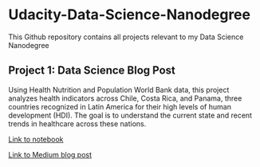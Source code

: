 # Udacity-Data-Science-Nanodegree

This Github repository contains all projects relevant to my Data Science Nanodegree

## Project 1: Data Science Blog Post

Using Health Nutrition and Population World Bank data, this project analyzes health indicators across Chile, Costa Rica, and Panama, three countries recognized in Latin America for their high levels of human development (HDI). The goal is to understand the current state and recent trends in healthcare across these nations.

[Link to notebook](https://github.com/amberstarke/Udacity-Data-Science-Nanodegree/blob/main/Project1/Health_Indicator_Analysis_StarkeAmber.ipynb
)

[Link to Medium blog post](https://medium.com/@astarke2002/health-indicator-analysis-a-comparative-study-of-chile-costa-rica-and-panama-ca60f958913b)
